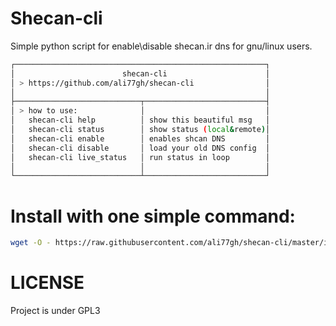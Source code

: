 # Shecan-cli
Simple python script for enable\disable shecan.ir dns for gnu/linux users.

```bash
┌────────────────────────────────────────────────────────┐
│                        shecan-cli                      │
│ > https://github.com/ali77gh/shecan-cli                │
│                                                        │
├────────────────────────────┬───────────────────────────┤
│ > how to use:              │                           │
│   shecan-cli help          │ show this beautiful msg   │
│   shecan-cli status        │ show status (local&remote)│
│   shecan-cli enable        │ enables shcan DNS         │
│   shecan-cli disable       │ load your old DNS config  │
│   shecan-cli live_status   │ run status in loop        │
│                            │                           │
└────────────────────────────┴───────────────────────────┘

```

# Install with one simple command:

```bash
wget -O - https://raw.githubusercontent.com/ali77gh/shecan-cli/master/install.sh | sudo bash
```

# LICENSE
Project is under GPL3